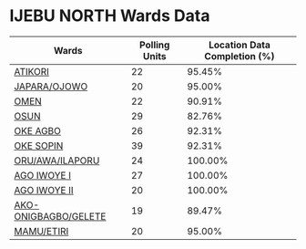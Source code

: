 
# IJEBU NORTH Wards Data

| Wards | Polling Units | Location Data Completion (%) |
| ---- | ----- | ------- |
| [ATIKORI](./wards/17363-atikori) | 22 | 95.45% |
| [JAPARA/OJOWO](./wards/17364-japara/ojowo) | 20 | 95.00% |
| [OMEN](./wards/17365-omen) | 22 | 90.91% |
| [OSUN](./wards/17366-osun) | 29 | 82.76% |
| [OKE AGBO](./wards/17367-oke-agbo) | 26 | 92.31% |
| [OKE SOPIN](./wards/17368-oke-sopin) | 39 | 92.31% |
| [ORU/AWA/ILAPORU](./wards/17369-oru/awa/ilaporu) | 24 | 100.00% |
| [AGO IWOYE  I](./wards/17370-ago-iwoye-i) | 27 | 100.00% |
| [AGO IWOYE II](./wards/17371-ago-iwoye-ii) | 20 | 100.00% |
| [AKO-ONIGBAGBO/GELETE](./wards/17372-ako-onigbagbo/gelete) | 19 | 89.47% |
| [MAMU/ETIRI](./wards/17373-mamu/etiri) | 20 | 95.00% |




